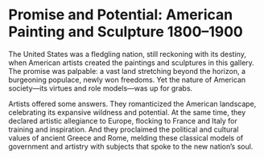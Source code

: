 # Promise and Potential: American Painting and Sculpture 1800–1900

The United States was a fledgling nation, still reckoning with its destiny, when American artists created the paintings and sculptures in this gallery. The promise was palpable: a vast land stretching beyond the horizon, a burgeoning populace, newly won freedoms. Yet the nature of American society—its virtues and role models—was up for grabs.<span class="Apple-converted-space"> </span>

Artists offered some answers. They romanticized the American landscape, celebrating its expansive wildness and potential. At the same time, they declared artistic allegiance to Europe, flocking to France and Italy for training and inspiration. And they proclaimed the political and cultural values of ancient Greece and Rome, melding these classical models of government and artistry with subjects that spoke to the new nation’s soul.
